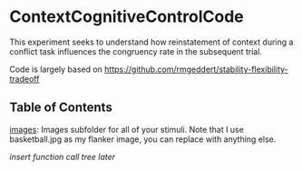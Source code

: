 # ContextCognitiveControlCode

This experiment seeks to understand how reinstatement of context during a conflict task influences the congruency rate in the subsequent trial.

Code is largely based on https://github.com/rmgeddert/stability-flexibility-tradeoff

## Table of Contents

[images](https://github.com/jimzhang629/ContextCognitiveControlCode/tree/main/images): Images subfolder for all of your stimuli. Note that I use basketball.jpg as my flanker image, you can replace with anything else.

*insert function call tree later*
